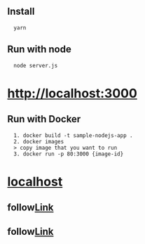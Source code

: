 ## Install
```
  yarn
```

## Run with node
```
  node server.js
```
  # [http://localhost:3000](http://localhost:3000)

## Run with Docker
```
  1. docker build -t sample-nodejs-app .
  2. docker images
  > copy image that you want to run
  3. docker run -p 80:3000 {image-id}
```
  # [localhost](localhost)


  ## follow[Link](https://medium.freecodecamp.org/how-to-deploy-a-node-js-application-to-amazon-web-services-using-docker-81c2a2d7225b)


  ## follow[Link](https://www.digitalocean.com/community/tutorials/how-to-build-a-node-js-application-with-docker)